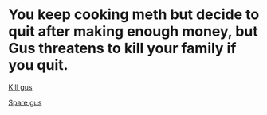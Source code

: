 # You keep cooking meth but decide to quit after making enough money, but Gus threatens to kill your family if you quit.

[Kill gus](story-continues-as-normal.md)

[Spare gus](you-die.md)
